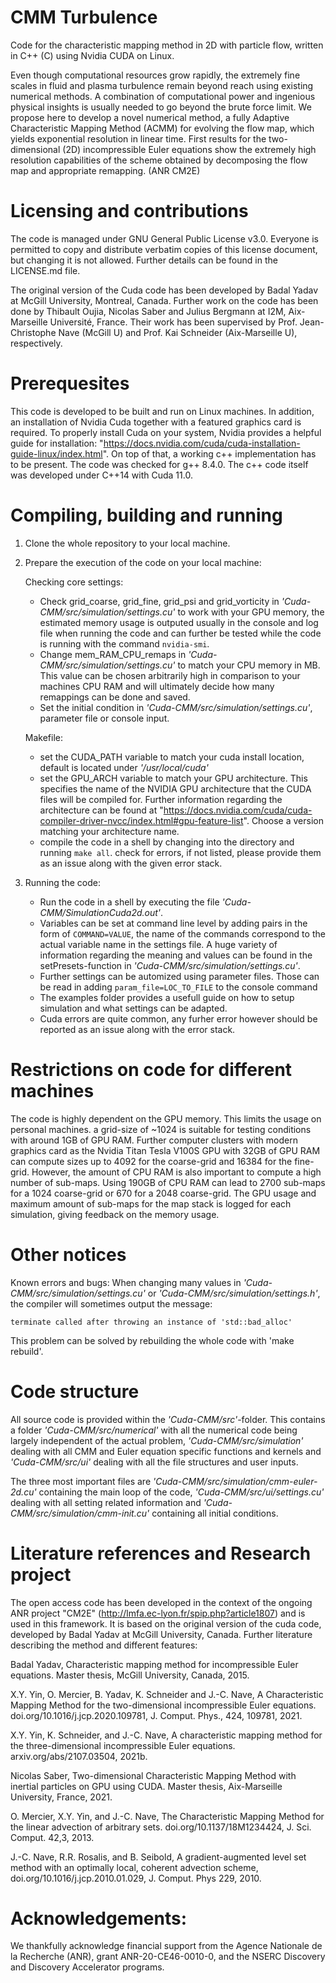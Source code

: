 # CMM Turbulence

Code for the characteristic mapping method in 2D with particle flow, written in C++ (C) using Nvidia CUDA on Linux.

Even though computational resources grow rapidly, the extremely fine scales in fluid and plasma turbulence remain beyond reach using existing numerical methods. A combination of computational power and ingenious physical insights is usually needed to go beyond the brute force limit. We propose here to develop a novel numerical method, a fully Adaptive Characteristic Mapping Method (ACMM) for evolving the flow map, which yields exponential resolution in linear time. First results for the two-dimensional (2D) incompressible Euler equations show the extremely high resolution capabilities of the scheme obtained by decomposing the flow map and appropriate remapping. (ANR CM2E)

# Licensing and contributions

The code is managed under GNU General Public License v3.0. Everyone is permitted to copy and distribute verbatim copies of this license document, but changing it is not allowed. Further details can be found in the LICENSE.md file.

The original version of the Cuda code has been developed by Badal Yadav at McGill University, Montreal, Canada.
Further work on the code has been done by Thibault Oujia, Nicolas Saber and Julius Bergmann at I2M, Aix-Marseille Université, France.
Their work has been supervised by Prof. Jean-Christophe Nave (McGill U) and Prof. Kai Schneider (Aix-Marseille U), respectively.

# Prerequesites

This code is developed to be built and run on Linux machines. In addition, an installation of Nvidia Cuda together with a featured graphics card is required. To properly install Cuda on your system, Nvidia provides a helpful guide for installation: "https://docs.nvidia.com/cuda/cuda-installation-guide-linux/index.html". On top of that, a working c++ implementation has to be present. The code was checked for g++ 8.4.0. The c++ code itself was developed under C++14 with Cuda 11.0.

# Compiling, building and running

1) Clone the whole repository to your local machine.
   
2) Prepare the execution of the code on your local machine:

   Checking core settings:

   - Check grid_coarse, grid_fine, grid_psi and grid_vorticity in *'Cuda-CMM/src/simulation/settings.cu'* to work with your GPU memory, the estimated memory usage is outputed usually in the console and log file when running the code and can further be tested while the code is running with the command `nvidia-smi`.
   - Change mem_RAM_CPU_remaps in *'Cuda-CMM/src/simulation/settings.cu'* to match your CPU memory in MB. This value can be chosen arbitrarily high in comparison to your machines CPU RAM and will ultimately decide how many remappings can be done and saved.
   - Set the initial condition in *'Cuda-CMM/src/simulation/settings.cu'*, parameter file or console input.

   Makefile:
   - set the CUDA_PATH variable to match your cuda install location, default is located under *'/usr/local/cuda'*
   - set the GPU_ARCH variable to match your GPU architecture. This specifies the name of the NVIDIA GPU architecture that the CUDA files will be compiled for. Further information regarding the architecture can be found at "https://docs.nvidia.com/cuda/cuda-compiler-driver-nvcc/index.html#gpu-feature-list". Choose a version matching your architecture name.
   - compile the code in a shell by changing into the directory and running `make all`.
     check for errors, if not listed, please provide them as an issue along with the given error stack.
   
3) Running the code:
   - Run the code in a shell by executing the file *'Cuda-CMM/SimulationCuda2d.out'*.
   - Variables can be set at command line level by adding pairs in the form of `COMMAND=VALUE`, the name of the commands correspond to the actual variable name in the settings file. A huge variety of information regarding the meaning and values can be found in the setPresets-function in *'Cuda-CMM/src/simulation/settings.cu'*.
   - Further settings can be automized using parameter files. Those can be read in adding `param_file=LOC_TO_FILE` to the console command
   - The examples folder provides a usefull guide on how to setup simulation and what settings can be adapted.
   - Cuda errors are quite common, any furher error however should be reported as an issue along with the error stack.

# Restrictions on code for different machines

The code is highly dependent on the GPU memory. This limits the usage on personal machines. a grid-size of ~1024 is suitable for testing conditions with around 1GB of GPU RAM. Further computer clusters with modern graphics card as the Nvidia Titan Tesla V100S GPU with 32GB of GPU RAM can compute sizes up to 4092 for the coarse-grid and 16384 for the fine-grid.
However, the amount of CPU RAM is also important to compute a high number of sub-maps. Using 190GB of CPU RAM can lead to 2700 sub-maps for a 1024 coarse-grid or 670 for a 2048 coarse-grid.
The GPU usage and maximum amount of sub-maps for the map stack is logged for each simulation, giving feedback on the memory usage.

# Other notices

Known errors and bugs:
When changing many values in *'Cuda-CMM/src/simulation/settings.cu'* or *'Cuda-CMM/src/simulation/settings.h'*, the compiler will sometimes output the message:

```
terminate called after throwing an instance of 'std::bad_alloc'
```

This problem can be solved by rebuilding the whole code with 'make rebuild'.

# Code structure

All source code is provided within the *'Cuda-CMM/src'*-folder. This contains a folder *'Cuda-CMM/src/numerical'* with all the numerical code being largely independent of the actual problem,  *'Cuda-CMM/src/simulation'* dealing with all CMM and Euler equation specific functions and kernels and *'Cuda-CMM/src/ui'* dealing with all the file structures and user inputs.

The three most important files are *'Cuda-CMM/src/simulation/cmm-euler-2d.cu'* containing the main loop of the code, *'Cuda-CMM/src/ui/settings.cu'* dealing with all setting related information and *'Cuda-CMM/src/simulation/cmm-init.cu'* containing all initial conditions.

# Literature references and Research project

The open access code has been developed in the context of the ongoing ANR project "CM2E" (http://lmfa.ec-lyon.fr/spip.php?article1807) and is used in this framework.
It is based on the original version of the cuda code, developed by Badal Yadav at McGill University, Canada. 
Further literature describing the method and different features:

Badal Yadav, Characteristic mapping method for incompressible Euler equations.
Master thesis, McGill University, Canada, 2015.

X.Y. Yin, O. Mercier, B. Yadav, K. Schneider and J.-C. Nave, A Characteristic Mapping Method for the two-dimensional incompressible Euler equations. 
doi.org/10.1016/j.jcp.2020.109781, J. Comput. Phys., 424, 109781, 2021.

X.Y. Yin, K. Schneider, and J.-C. Nave, A characteristic mapping method for the three-dimensional incompressible Euler equations.
arxiv.org/abs/2107.03504, 2021b.

Nicolas Saber, Two-dimensional Characteristic Mapping Method with inertial particles on GPU using CUDA.
Master thesis, Aix-Marseille University, France, 2021.

O. Mercier, X.Y. Yin, and J.-C. Nave, The Characteristic Mapping Method for the linear advection of arbitrary sets.
doi.org/10.1137/18M1234424, J. Sci. Comput. 42,3, 2013.

J.-C. Nave, R.R. Rosalis, and B. Seibold, A gradient-augmented level set method with an optimally local, coherent advection scheme,
doi.org/10.1016/j.jcp.2010.01.029, J. Comput. Phys 229, 2010.

# Acknowledgements: 

We thankfully acknowledge financial support from the Agence Nationale de la Recherche (ANR),  grant ANR-20-CE46-0010-0, and the NSERC Discovery and Discovery Accelerator programs.
